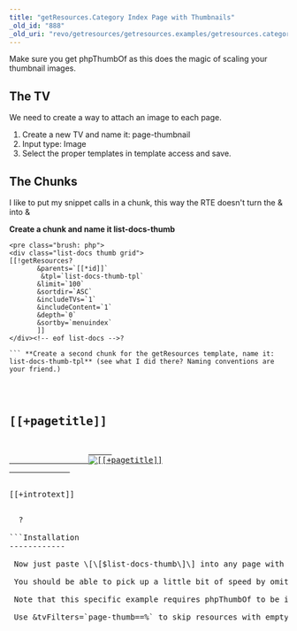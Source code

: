 ```yaml
---
title: "getResources.Category Index Page with Thumbnails"
_old_id: "888"
_old_uri: "revo/getresources/getresources.examples/getresources.category-index-page-with-thumbnails"
---
```


 Make sure you get phpThumbOf as this does the magic of scaling your thumbnail images.

The TV
------

 We need to create a way to attach an image to each page.

1. Create a new TV and name it: page-thumbnail
2. Input type: Image
3. Select the proper templates in template access and save.

The Chunks
----------

 I like to put my snippet calls in a chunk, this way the RTE doesn't turn the & into &amp;

 **Create a chunk and name it list-docs-thumb**

 ```
<pre class="brush: php">
<div class="list-docs thumb grid">
 [[!getResources?  
        &parents=`[[*id]]` 
         &tpl=`list-docs-thumb-tpl`  
        &limit=`100`  
        &sortdir=`ASC`  
        &includeTVs=`1`  
        &includeContent=`1`   
        &depth=`0`  
        &sortby=`menuindex`  
        ]]  
</div><!-- eof list-docs -->?

``` **Create a second chunk for the getResources template, name it: list-docs-thumb-tpl** (see what I did there? Naming conventions are your friend.)

 ```
<pre class="brush: php">
<div class="list-item column span-6">
          <h2>[[+pagetitle]]</h2>
                 <a href="[[~[[+id]]]]" title="[[+pagetitle]]">     
                 <img src="[[+tv.page-thumb:phpthumbof=`w=153&h=200&zc=1`]]" alt="[[+pagetitle]]" />
             </a>  
        <p>[[+introtext]]</p>   
</div>  <!-- eof item -->?

```Installation
------------

 Now just paste \[\[$list-docs-thumb\]\] into any page with child pages and TV's set and away you go.

 You should be able to pick up a little bit of speed by omitting the &includeContent parameter if you're not using the content in the template :)

 Note that this specific example requires phpThumbOf to be installed to display the images - it can be gotten through the package manager.

 Use &tvFilters=`page-thumb==%` to skip resources with empty TV
